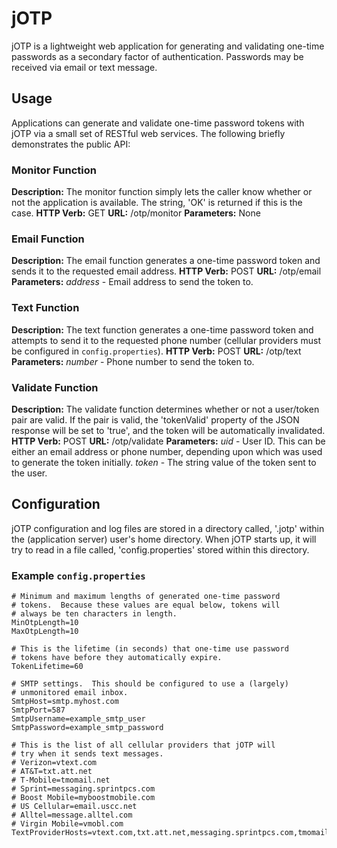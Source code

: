 # jOTP

jOTP is a lightweight web application for generating and validating one-time passwords as a secondary factor of authentication.
Passwords may be received via email or text message.

## Usage

Applications can generate and validate one-time password tokens with jOTP via a small set of RESTful web services.  The following
briefly demonstrates the public API:

### Monitor Function

**Description:** The monitor function simply lets the caller know whether or not the application is available.  The string, 'OK'
is returned if this is the case.
**HTTP Verb:** GET
**URL:** <CONTEXT ROOT>/otp/monitor
**Parameters:** None

### Email Function

**Description:** The email function generates a one-time password token and sends it to the requested email address.
**HTTP Verb:** POST
**URL:** <CONTEXT ROOT>/otp/email
**Parameters:**
*address* - Email address to send the token to.

### Text Function

**Description:** The text function generates a one-time password token and attempts to send it to the requested phone
number (cellular providers must be configured in `config.properties`).
**HTTP Verb:** POST
**URL:** <CONTEXT ROOT>/otp/text
**Parameters:**
*number* - Phone number to send the token to.

### Validate Function

**Description:** The validate function determines whether or not a user/token pair are valid.  If the pair is valid,
the 'tokenValid' property of the JSON response will be set to 'true', and the token will be automatically invalidated.
**HTTP Verb:** POST
**URL:** <CONTEXT ROOT>/otp/validate
**Parameters:**
*uid* - User ID.  This can be either an email address or phone number, depending upon which was used to generate the
token initially.
*token* - The string value of the token sent to the user.

## Configuration

jOTP configuration and log files are stored in a directory called, '.jotp' within the (application server) user's
home directory.  When jOTP starts up, it will try to read in a file called, 'config.properties' stored within
this directory.

### Example `config.properties`

	# Minimum and maximum lengths of generated one-time password
	# tokens.  Because these values are equal below, tokens will
	# always be ten characters in length.
	MinOtpLength=10
	MaxOtpLength=10

	# This is the lifetime (in seconds) that one-time use password
	# tokens have before they automatically expire.
	TokenLifetime=60

	# SMTP settings.  This should be configured to use a (largely)
	# unmonitored email inbox.
	SmtpHost=smtp.myhost.com
	SmtpPort=587
	SmtpUsername=example_smtp_user
	SmtpPassword=example_smtp_password

	# This is the list of all cellular providers that jOTP will
	# try when it sends text messages.
	# Verizon=vtext.com
	# AT&T=txt.att.net
	# T-Mobile=tmomail.net
	# Sprint=messaging.sprintpcs.com
	# Boost Mobile=myboostmobile.com
	# US Cellular=email.uscc.net
	# Alltel=message.alltel.com
	# Virgin Mobile=vmobl.com
	TextProviderHosts=vtext.com,txt.att.net,messaging.sprintpcs.com,tmomail.net
